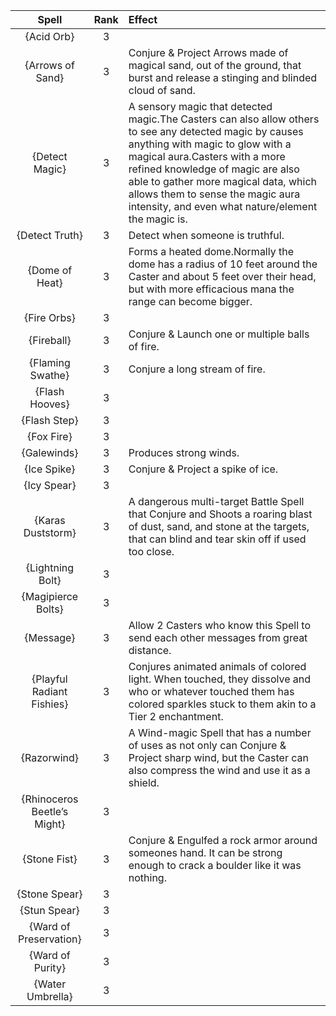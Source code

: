 | **Spell** | **Rank** | **Effect** |
|:--------:|:------:|:--------|
|{Acid Orb}| 3 ||
|{Arrows of Sand}| 3 |Conjure & Project Arrows made of magical sand, out of the ground, that burst and release a stinging and blinded cloud of sand.|
|{Detect Magic}| 3 |A sensory magic that detected magic.The Casters can also allow others to see any detected magic by causes anything with magic to glow with a magical aura.Casters with a more refined knowledge of magic are also able to gather more magical data, which allows them to sense the magic aura intensity, and even what nature/element the magic is.|
|{Detect Truth}| 3 |Detect when someone is truthful.|
|{Dome of Heat}| 3 |Forms a heated dome.Normally the dome has a radius of 10 feet around the Caster and about 5 feet over their head, but with more efficacious mana the range can become bigger.|
|{Fire Orbs}| 3 ||
|{Fireball}| 3 |Conjure & Launch one or multiple balls of fire.|
|{Flaming Swathe}| 3 |Conjure a long stream of fire.|
|{Flash Hooves}| 3 ||
|{Flash Step}| 3 ||
|{Fox Fire}| 3 ||
|{Galewinds}| 3 |Produces strong winds.|
|{Ice Spike}| 3 |Conjure & Project a spike of ice.|
|{Icy Spear}| 3 ||
|{Karas Duststorm}| 3 |A dangerous multi-target Battle Spell that Conjure and Shoots a roaring blast of dust, sand, and stone at the targets, that can blind and tear skin off if used too close.|
|{Lightning Bolt}| 3 ||
|{Magipierce Bolts}| 3 ||
|{Message}| 3 |Allow 2 Casters who know this Spell to send each other messages from great distance.|
|{Playful Radiant Fishies}| 3 |Conjures animated animals of colored light. When touched, they dissolve and who or whatever touched them has colored sparkles stuck to them akin to a Tier 2 enchantment.|
|{Razorwind}| 3 |A Wind-magic Spell that has a number of uses as not only can Conjure & Project sharp wind, but the Caster can also compress the wind and use it as a shield.|
|{Rhinoceros Beetle’s Might}| 3 ||
|{Stone Fist}| 3 |Conjure & Engulfed a rock armor around someones hand. It can be strong enough to crack a boulder like it was nothing.|
|{Stone Spear}| 3 ||
|{Stun Spear}| 3 ||
|{Ward of Preservation}| 3 ||
|{Ward of Purity}| 3 ||
|{Water Umbrella}| 3 ||
